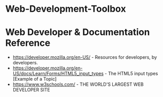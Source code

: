 # Web-Development-Toolbox

# Web Developer & Documentation Reference

- https://developer.mozilla.org/en-US/ - Resources for developers, by developers. 
- https://developer.mozilla.org/en-US/docs/Learn/Forms/HTML5_input_types - The HTML5 input types [Example of a Topic]
- https://www.w3schools.com/ - THE WORLD'S LARGEST WEB DEVELOPER SITE
